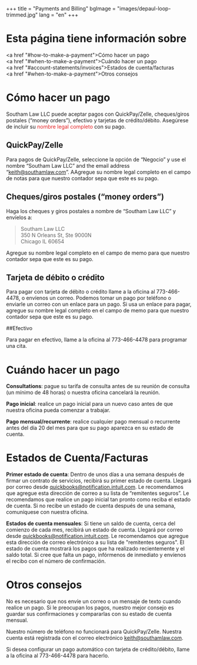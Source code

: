 +++
title = "Payments and Billing"
bgImage = "images/depaul-loop-trimmed.jpg"
lang = "en"
+++

# Esta página tiene información sobre

<a href "#how-to-make-a-payment">Cómo hacer un pago</a><br>
<a href "#when-to-make-a-payment">Cuándo hacer un pago</a><br>
<a href "#account-statements/invoices">Estados de cuenta/facturas</a><br>
<a href "#when-to-make-a-payment">Otros consejos</a><br>

# Cómo hacer un pago

Southam Law LLC puede aceptar pagos con QuickPay/Zelle, cheques/giros postales (“money orders”), efectivo y tarjetas de crédito/débito. Asegúrese de incluir su <font color="#E52426"> nombre legal completo </font> con su pago.


## QuickPay/Zelle

Para pagos de QuickPay/Zelle, seleccione la opción de “Negocio” y use el nombre “Southam Law LLC” and the email address “keith@southamlaw.com”. AAgregue su nombre legal completo en el campo de notas para que nuestro contador sepa que este es su pago.

## Cheques/giros postales (“money orders”)

Haga los cheques y giros postales a nombre de “Southam Law LLC” y envíelos a:

 > Southam Law LLC   
 > 350 N Orleans St, Ste 9000N  
 > Chicago IL 60654  

Agregue su nombre legal completo en el campo de memo para que nuestro contador sepa que este es su pago.

## Tarjeta de débito o crédito

Para pagar con tarjeta de débito o crédito llame a la oficina al 773-466-4478, o envíenos un correo. Podemos tomar un pago por teléfono o enviarle un correo con un enlace para un pago. Si usa un enlace para pagar, agregue su nombre legal completo en el campo de memo para que nuestro contador sepa que este es su pago.

##Efectivo

Para pagar en efectivo, llame a la oficina al 773-466-4478 para programar una cita.

# Cuándo hacer un pago

<b>Consultations</b>: pague su tarifa de consulta antes de su reunión de consulta (un mínimo de 48 horas) o nuestra oficina cancelará la reunión.

<b>Pago inicial</b>: realice un pago inicial para un nuevo caso antes de que nuestra oficina pueda comenzar a trabajar.

<b>Pago mensual/recurrente</b>: realice cualquier pago mensual o recurrente antes del día 20 del mes para que su pago aparezca en su estado de cuenta.

# Estados de Cuenta/Facturas

<b>Primer estado de cuenta</b>: Dentro de unos días a una semana después de firmar un contrato de servicios, recibirá su primer estado de cuenta. Llegará por correo desde quickbooks@notification.intuit.com. Le recomendamos que agregue esta dirección de correo a su lista de “remitentes seguros”. Le recomendamos que realice un pago inicial tan pronto como reciba el estado de cuenta. Si no recibe un estado de cuenta después de una semana, comuníquese con nuestra oficina.

<b>Estados de cuenta mensuales</b>: Si tiene un saldo de cuenta, cerca del comienzo de cada mes, recibirá un estado de cuenta. Llegará por correo desde quickbooks@notification.intuit.com. Le recomendamos que agregue esta dirección de correo electrónico a su lista de "remitentes seguros". El estado de cuenta mostrará los pagos que ha realizado recientemente y el saldo total. Si cree que falta un pago, infórmenos de inmediato y envíenos el recibo con el número de confirmación.

# Otros consejos

No es necesario que nos envíe un correo o un mensaje de texto cuando realice un pago. Si le preocupan los pagos, nuestro mejor consejo es guardar sus confirmaciones y compararlas con su estado de cuenta mensual.

Nuestro número de teléfono no funcionará para QuickPay/Zelle. Nuestra cuenta está registrada con el correo electrónico keith@southamlaw.com.

Si desea configurar un pago automático con tarjeta de crédito/débito, llame a la oficina al 773-466-4478 para hacerlo.
